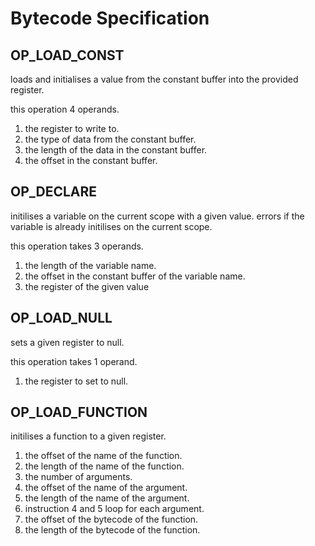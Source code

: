 # Bytecode Specification

## OP_LOAD_CONST

loads and initialises a value from the constant buffer into the provided register.

this operation 4 operands.

1. the register to write to.
2. the type of data from the constant buffer.
3. the length of the data in the constant buffer.
4. the offset in the constant buffer.

## OP_DECLARE

initilises a variable on the current scope with a given value. errors if the variable is already initilises on the current scope.

this operation takes 3 operands.

1. the length of the variable name.
2. the offset in the constant buffer of the variable name.
3. the register of the given value

## OP_LOAD_NULL

sets a given register to null.

this operation takes 1 operand.

1. the register to set to null.

## OP_LOAD_FUNCTION

initilises a function to a given register.

1. the offset of the name of the function.
2. the length of the name of the function.
3. the number of arguments.
4. the offset of the name of the argument.
5. the length of the name of the argument.
6. instruction 4 and 5 loop for each argument.
7. the offset of the bytecode of the function.
8. the length of the bytecode of the function.
